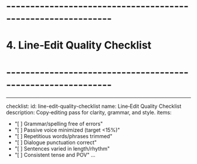<!-- Powered by BMAD™ Core -->

# ------------------------------------------------------------

# 4. Line‑Edit Quality Checklist

# ------------------------------------------------------------

---

checklist:
id: line-edit-quality-checklist
name: Line‑Edit Quality Checklist
description: Copy‑editing pass for clarity, grammar, and style.
items:

- "[ ] Grammar/spelling free of errors"
- "[ ] Passive voice minimized (target <15%)"
- "[ ] Repetitious words/phrases trimmed"
- "[ ] Dialogue punctuation correct"
- "[ ] Sentences varied in length/rhythm"
- "[ ] Consistent tense and POV"
  ...
